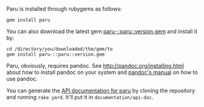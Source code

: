 Paru is installed through rubygems as follows:

~~~ {.bash}
gem install paru
~~~

You can also download the latest gem
[paru-::paru::version.gem](https://github.com/htdebeer/paru/blob/master/releases/paru-::paru::version.gem)
and install it by:

~~~ {.bash}
cd /directory/you/downloaded/the/gem/to
gem install paru-::paru::version.gem
~~~

Paru, obviously, requires pandoc. See <http://pandoc.org/installing.html>
about how to install pandoc on your system and [pandoc's
manual](http://pandoc.org/README.html) on how to use pandoc.

You can generate the [API documentation for
paru](https://heerdebeer.org/Software/markdown/paru/documentation/api-doc/) by cloning the
repository and running `rake yard`. It'll put it in `documentation/api-doc`.
